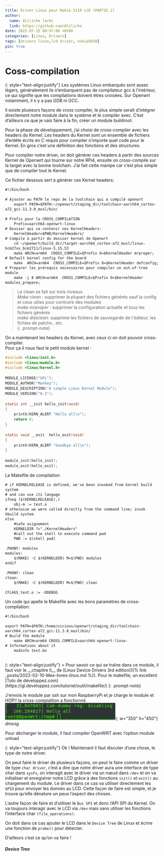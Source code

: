 ```yaml
---
title: Driver Linux pour Nokia 5110 LCD (PARTIE 2)
author:
  name: Aliliche larbi
  link: https://github.com/Aliliche
date: 2022-07-15 00:57:00 +0100
categories: [Linux, Drivers]
tags: [drivers linux,lcd driver, nokia5010]
pin: true
---
```


# Coss-compilation

{: style="text-align:justify"}
Les systèmes Linux embarqués sont assez légers, généralement ils n’embarquent pas de compilateur gcc à l’intérieur, ce qui signifie que les compilations doivent êtres croisées. Sur Openwrt notamment, il n y a pas GDB ni GCC.

Il existe plusieurs façons de cross compiler, le plus simple serait d’intégrer directement notre module dans le système et le compiler avec. C’est d’ailleurs ce que je vais  faire à la fin, créer un module buildroot.  

Pour la phase de développement, j’ai choisi de cross-compiler avec les headers du Kernel. Les headers du Kernel sont un ensemble de fichiers d’entête écrits en C requis pour compiler n’importe quel code pour le Kernel.  En gros c’est une définition des fonctions et des structures.  

Pour compiler notre driver, on doit générer ces headers à partir des sources Kernel de Openwrt qui tourne sur notre RPi4, ensuite on cross-compile sur la target avec la bonne toolchain. J’ai fait cette manipe  car c’est plus simple que de compiler tout le Kernel.  

Ce fichier dessous sert à générer ces Kernel headers:

``` shell
#!/bin/bash

# Ajouter au PATH le repo de la toolchain qui a compilé openwrt
	export PATH=$PATH:~/openwrt/staging_dir/toolchain-aarch64_cortex-a72_gcc-11.3.0_musl/bin/

# Prefix pour la CROSS_COMPILATION
	Prefix=aarch64-openwrt-linux 
# Dossier qui va contenir nos KernelHeaders- 
	KernelHeader=$PWD/KernelHeaders/
# Compile à partir du dossier kernel de Openwrt
	cd ~/openwrt/build_dir/target-aarch64_cortex-a72_musl/linux-bcm27xx_bcm2711/linux-5.15.53
	make ARCH=arm64  CROSS_COMPILE=$Prefix O=$KernelHeader mrproper;
# Default kernel config for the board
	make  ARCH=arm64  CROSS_COMPILE=$Prefix O=$KernelHeader defconfig;
# Preparer les prérequis necessaires pour compiler un out-of-tree module
	make -j 8 ARCH=arm64  CROSS_COMPILE=$Prefix O=$KernelHeader modules_prepare;
```
> Le clean  se fait sur trois niveaux.  
_Make clean_    :	supprimer la plupart des fichiers générés sauf la config et ceux utiles pour contruire des modules  
_make mrproper_ :	supprimer la configuration actuelle et tous les fichiers générés  
_make distclean_:	supprime les fichiers de sauvegarde de l'éditeur, les fichies de patchs , etc.  
{: .prompt-note}

On a maintenant les headers du Kernel, avec ceux ci on doit pouvoir cross-compiler.  
Pour ça il nous faut le petit module kernel : 
``` c
#include <linux/init.h>
#include <linux/module.h>
#include <linux/kernel.h>

MODULE_LICENSE("GPL");
MODULE_AUTHOR("Monkey");
MODULE_DESCRIPTION("A simple Linux Kernel Module");
MODULE_VERSION("0.1");

static int __init hello_init(void)
{
	printk(KERN_ALERT "Hello all\n");
	return 0;
}

static void __exit  hello_exit(void)
{
	printk(KERN_ALERT "Goodbye all\n");
}

module_init(hello_init);
module_exit(hello_exit);
```
Le Makefile de compilation:
```shell
# if KERNELRELEASE is defined, we've been invoked from kernel build system
# and can use its langage
ifneq ($(KERNELRELEASE),)
	obj-m := test.o
# otherwise we were called directly from the command line; invok kbuild system
else
	#safe asignement
	KERNELDIR ?="./KernelHeaders"
	#call out the shell to execute command pwd 
	PWD := $(shell pwd)

.PHONY: modules
modules:
	$(MAKE) -C $(KERNELDIR) M=$(PWD) modules
endif

.PHONY: clean
clean:
	$(MAKE) -C $(KERNELDIR) M=$(PWD) clean

CFLAGS_test.o := -DDEBUG
```
Un code qui apelle  le Makefile avec les bons paramétres de cross-compilation:

```shell
#!/bin/bash

export PATH=$PATH:/home/vicious/openwrt/staging_dir/toolchain-aarch64_cortex-a72_gcc-11.3.0_musl/bin/
# Build the module
	make ARCH=arm64 CROSS_COMPILE=aarch64-openwrt-linux-
# Informations about it
	modinfo test.ko
```
<br>
{: style="text-align:justify"}
> Pour savoir ce qui se traîne dans ce module, il faut voir le __chapitre II__ de [Linux Device Drivers 3rd edition]({%  link _posts/2022-02-10-Mes-livres-linux.md %}).  
Pour le makefile, un excellent [Tuto de développez.com](https://gl.developpez.com/tutoriel/outil/makefile/)
{: .prompt-note}


J'envois le module par ssh sur  mon RaspberryPi  et je charge le module et HOP!! la cross-compialtion a fonctionné.
![Loadable Kernel Module](/assets/img/drivers/helloall.png){: w="350" h="450"}
*dmesg*


Pour décharger le module, il faut compiler OpenWRT avec l’option module unload

{: style="text-align:justify"}
Ok ! Maintenant il faut discuter d’une chose, le type de notre driver.  

On peut faire le driver de plusieurs façons, on peut le faire comme un driver de type `char driver`, c’est a dire que notre driver aura une interface de type char dans `sysFs`, on interagit avec le driver via un nœud dans `/dev` et on va initialiser et enregistrer  notre LCD  grâce à des fonctions `init()` et `exit()` au chargement du module. Le driver dans ce cas va utiliser directement les `GPIO` pour envoyer les donnés au  LCD. Cette façon de faire est simple, et je trouve qu’elle dénature un peux l’aspect des choses.  

L’autre façon de faire et d’utiliser le `Bus SPI` et donc l’API SPI du Kernel. On va toujours interagir avec le LCD  via `/dev` mais sans utiliser  les fonctions l’interface char `(file_operations)`.  

On doit dans ce cas ajouter le LCD dans le `Device Tree` de Linux et écrire une fonction de `probe()` pour détecter.

D’ailleurs c’est ce qu’on va faire !

##### Device Tree 

